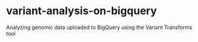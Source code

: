 # variant-analysis-on-bigquery
Analyzing genomic data uploaded to BigQuery using the Variant Transforms tool
